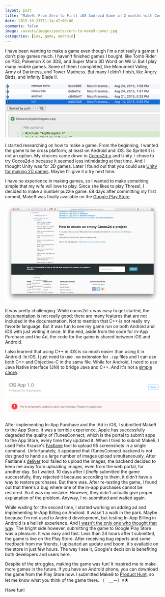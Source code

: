 ```yaml
---
layout: post
title: "Make9: From Zero to First iOS Android Game in 2 months with Cocos2d-x"
date: 2015-10-23T11:14:47+09:00
comments: false
image: /assets/images/posts/zero-to-make9-cover.jpg
categories: [ios, game, android]
---
```


I have been wanting to make a game even though I'm a not really a gamer. I don't play games much. I haven't finished games I bought, like Tomb Rider on PS3, Pokemon X on 3DS, and Super Mario 3D World on Wii U. But I play many mobile games. Some of them I completed, like Monument Valley, Army of Darkness, and Tower Madness. But many I didn't finish, like Angry Birds, and Infinity Blade II.

![](/assets/images/posts/zero-to-make9.png)

I started researching on how to make a game. From the beginning, I wanted the game to be cross platform, at least on Android and iOS. So SpriteKit is not an option. My choices came down to [Cocos2d-x](http://www.cocos2d-x.org/) and Unity. I chose to try Cocos2d-x because it seemed less intimidating at that time. And I thought Unity was for 3D games. Later I found out that you could use [Unity for making 2D games](https://unity3d.com/learn/tutorials/topics/2d-game-creation). Maybe I'll give it a try next time.

I have no experience in making games, so I wanted to make something simple that my wife will love to play. Since she likes to play Threes!, I decided to make a number puzzle game. 68 days after committing my first commit, Make9 was finally available on the [Google Play Store](https://play.google.com/store/apps/details?id=com.delightfuldev.make9).

![](/assets/images/posts/cocos2dx-doc.png)

It was pretty challenging. While cocos2d-x was easy to get started, the [documentation](http://cocos2d-x.org/wiki) is not really good; there are many features that are not included in the documentation. Not to mention that C++ is not really my favorite language. But it was fun to see my game run on both Android and iOS with just writing it once. In the end, aside from the code for In-App Purchase and the Ad, the code for the game is shared between iOS and Android.

I also learned that using C++ in iOS is so much easier than using it in Android. In iOS, I just need to use `.mm` extension for `.cpp` files and I can use both C++ and Objective-C in the same file. While for Android, I need to use Java Native Interface (JNI) to bridge Java and C++. And it's not a [simple chore](/ios/android/game/2015/10/17/game-making-diary-crash-on-android-when-calling-opengl-from-java.html).

![](/assets/images/posts/itunes-connect-stupid.png)

After implementing In-App Purchase and the iAd in iOS, I submitted Make9 to the App Store. It was a terrible experience. Apple has successfully degraded the quality of iTunesConnect, which is the portal to submit apps to the App Store, every time they updated it. When I tried to submit Make9, I used Felix Krause's [Fastlane](https://fastlane.tools) tool to upload 95 screenshots in a single command. Unfortunately, it appeared that iTunesConnect backend is not designed to handle a large number of images upload simultaneously. After Fastlane's [deliver](https://github.com/KrauseFx/deliver) tool failed to upload the images, the backend decided to keep me away from uploading images, even from the web portal, for another day. So I waited. 10 days after I _finally_ submitted the game successfully, they rejected it because according to them, it didn't have a way to restore purchases. But there was. After re-testing the game, I found out that there's a bug where one of the in-app purchases cannot be restored. So it was my mistake. However, they didn't actually give proper explanation of the problem. Anyway, I re-submitted and waited again.

While waiting for the second time, I started working on adding ad and implementing In-App Billing on Android. It wasn't a walk in the park. Maybe because I'm not used to Android development, but testing In-App Billing in Android is a hellish experience. And [I wasn't the only one who thought that way](http://suda.pl/the-hell-of-testing-google-play-in-app-billing/). The bright side however, submitting the game to Google Play Store was a pleasure. It was easy and fast. Less than 24 hours after I submitted, the game is live on the Play Store. After receiving bug reports and some feedback from my friends, I uploaded an update and boom, it's available on the store in just few hours. The way I see it, Google's decision is benefiting both developers and users here.

Despite of the struggles, making the game was fun! It inspired me to make more games in the future. If you have an Android phone, you can download the game from the Play Store now. I submitted Make9 to [Product Hunt](https://www.producthunt.com/games/make9), so let me know what you think of the game there. （＾＿－）≡★

Have fun!
